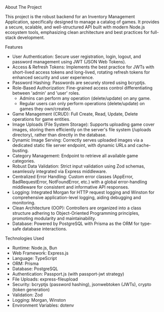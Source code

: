 About The Project


This project is the robust backend for an Inventory Management Application, specifically designed to manage a catalog of games. It provides a secure, scalable, and well-structured API built with modern Node.js ecosystem tools, emphasizing clean architecture and best practices for full-stack development.

Features

- User Authentication: Secure user registration, login, logout, and password management using JWT (JSON Web Tokens).
- Access & Refresh Tokens: Implements the best practice for JWTs with short-lived access tokens and long-lived, rotating refresh tokens for enhanced security and user experience.
- Password Hashing: Passwords are securely stored using bcryptjs.
- Role-Based Authorization: Fine-grained access control differentiating between 'admin' and 'user' roles.
	- Admins can perform any operation (delete/update) on any game.
	- Regular users can only perform operations (delete/update) on games they own/created.
- Game Management (CRUD): Full Create, Read, Update, Delete operations for game entities.
- Image Uploads (File System Storage): Supports uploading game cover images, storing them efficiently on the server's file system (/uploads directory), rather than directly in the database.
- Dynamic Image Serving: Correctly serves uploaded images via a dedicated static file server endpoint, with dynamic URLs and cache-busting.
- Category Management: Endpoint to retrieve all available game categories.
- Robust Data Validation: Strict input validation using Zod schemas, seamlessly integrated via Express middleware.
- Centralized Error Handling: Custom error classes (AppError, BadRequestError, NotFoundError, etc.) with a global error-handling middleware for consistent and informative API responses.
- Logging: Integrated Morgan for HTTP request logging and Winston for comprehensive application-level logging, aiding debugging and monitoring.
- Clean Architecture (OOP): Controllers are organized into a class structure adhering to Object-Oriented Programming principles, promoting modularity and maintainability.
- Database: Powered by PostgreSQL with Prisma as the ORM for type-safe database interactions.

Technologies Used

- Runtime: Node.js, Bun
- Web Framework: Express.js
- Language: TypeScript
- ORM: Prisma
- Database: PostgreSQL
- Authentication: Passport.js (with passport-jwt strategy)
- File Uploads: express-fileupload
- Security: bcryptjs (password hashing), jsonwebtoken (JWTs), crypto (token generation)
- Validation: Zod
- Logging: Morgan, Winston
- Environment Variables: dotenv
